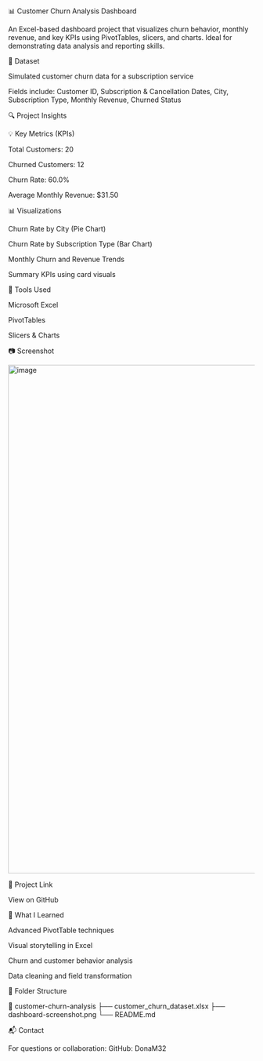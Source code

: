 📊 Customer Churn Analysis Dashboard

An Excel-based dashboard project that visualizes churn behavior, monthly revenue, and key KPIs using PivotTables, slicers, and charts. Ideal for demonstrating data analysis and reporting skills.

📁 Dataset

Simulated customer churn data for a subscription service

Fields include: Customer ID, Subscription & Cancellation Dates, City, Subscription Type, Monthly Revenue, Churned Status

🔍 Project Insights

💡 Key Metrics (KPIs)

Total Customers: 20

Churned Customers: 12

Churn Rate: 60.0%

Average Monthly Revenue: $31.50

📊 Visualizations

Churn Rate by City (Pie Chart)

Churn Rate by Subscription Type (Bar Chart)

Monthly Churn and Revenue Trends

Summary KPIs using card visuals

📌 Tools Used

Microsoft Excel

PivotTables

Slicers & Charts

📷 Screenshot

<img width="1037" alt="image" src="https://github.com/user-attachments/assets/3e40b58d-0bc7-4aaf-970e-4cc1d917640a" />

🔗 Project Link

View on GitHub

🧠 What I Learned

Advanced PivotTable techniques

Visual storytelling in Excel

Churn and customer behavior analysis

Data cleaning and field transformation

📂 Folder Structure

📁 customer-churn-analysis
├── customer_churn_dataset.xlsx
├── dashboard-screenshot.png
└── README.md

📬 Contact

For questions or collaboration:
GitHub: DonaM32
